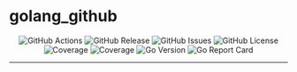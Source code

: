 <!-- This file is safe to edit. Once it exists it will not be overwritten. -->

# golang_github <!-- omit in toc -->

<p align="center">
  <img alt="GitHub Actions" src="https://img.shields.io/github/actions/workflow/status/kilianpaquier/craft/examples/golang_github/integration.yml?branch=main&style=for-the-badge">
  <img alt="GitHub Release" src="https://img.shields.io/github/v/release/kilianpaquier/craft/examples/golang_github?include_prereleases&sort=semver&style=for-the-badge">
  <img alt="GitHub Issues" src="https://img.shields.io/github/issues-raw/kilianpaquier/craft/examples/golang_github?style=for-the-badge">
  <img alt="GitHub License" src="https://img.shields.io/github/license/kilianpaquier/craft/examples/golang_github?style=for-the-badge">
  <img alt="Coverage" src="https://img.shields.io/codecov/c/github/kilianpaquier/craft/examples/golang_github/main?style=for-the-badge">
  <img alt="Coverage" src="https://img.shields.io/sonar/coverage/kilianpaquier_craft_examples_golang_github/main?server=https%3A%2F%2Fsonarcloud.io&style=for-the-badge">
  <img alt="Go Version" src="https://img.shields.io/github/go-mod/go-version/kilianpaquier/craft/examples/golang_github/main?style=for-the-badge&label=Go+Version">
  <img alt="Go Report Card" src="https://goreportcard.com/badge/github.com/kilianpaquier/craft/examples/golang_github?style=for-the-badge">
</p>

---